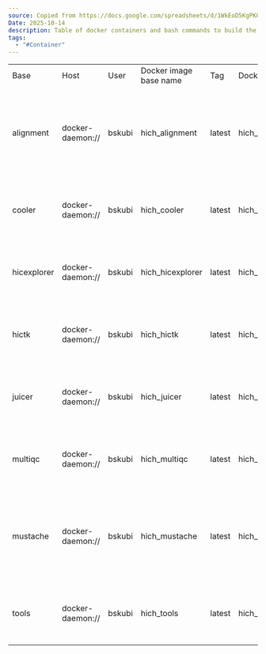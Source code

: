 ```yaml
---
source: Copied from https://docs.google.com/spreadsheets/d/1WkEoD5KgPK0L65FMKJU0hLjdhkCeTQxrZbodqQu2crE/edit
Date: 2025-10-14
description: Table of docker containers and bash commands to build the container, do a basic test that it's possible to get the help message, test conversion to apptainer, and push to docker hub.
tags:
  - "#Container"
---
```



|             |                  |        |                        |        |                            |                                |                      |                         |                                                             |                                                                                                    |                                                                   |                                                                                                         |                                                                                                   |                                                                                                                                                                                               |                                                                                                                                                                                       |
| ----------- | ---------------- | ------ | ---------------------- | ------ | -------------------------- | ------------------------------ | -------------------- | ----------------------- | ----------------------------------------------------------- | -------------------------------------------------------------------------------------------------- | ----------------------------------------------------------------- | ------------------------------------------------------------------------------------------------------- | ------------------------------------------------------------------------------------------------- | --------------------------------------------------------------------------------------------------------------------------------------------------------------------------------------------- | ------------------------------------------------------------------------------------------------------------------------------------------------------------------------------------- |
| Base        | Host             | User   | Docker image base name | Tag    | Dockerfile                 | Docker hub tagged image        | Apptainer image name | Local image             | Docker build                                                | Docker run simple test                                                                             | Convert to apptainer                                              | Apptainer run simple test                                                                               | Push to docker hub                                                                                | Docker run from docker hub                                                                                                                                                                    | Apptainer exec from docker hub                                                                                                                                                        |
| alignment   | docker-daemon:// | bskubi | hich_alignment         | latest | hich_alignmentDockerfile   | bskubi/hich_alignment:latest   | hich_alignment.sif   | hich_alignment:latest   | IMAGE_ID=$(docker build -q -f hich_alignmentDockerfile .)   | docker run --rm -t $IMAGE_ID /bin/bash -c 'cd / \| bwa \| bwa-mem2 \| bsbolt \| python -m bwameth' | apptainer build -F hich_alignment.sif docker-daemon://$IMAGE_ID   | apptainer exec hich_alignment.sif /bin/bash -c 'cd / \| bwa \| bwa-mem2 \| bsbolt \| python -m bwameth' | docker tag $IMAGE_ID bskubi/hich_alignment:latest && docker push bskubi/hich_alignment:latest     | docker rmi -f $IMAGE_ID && docker pull bskubi/hich_alignment:latest && docker run --rm -it bskubi/hich_alignment:latest /bin/bash -c 'cd / \| bwa \| bwa-mem2 \| bsbolt \| python -m bwameth' | apptainer pull -F hich_alignment.sif docker://bskubi/hich_alignment:latest && apptainer exec hich_alignment.sif /bin/bash -c 'cd / \| bwa \| bwa-mem2 \| bsbolt \| python -m bwameth' |
| cooler      | docker-daemon:// | bskubi | hich_cooler            | latest | hich_coolerDockerfile      | bskubi/hich_cooler:latest      | hich_cooler.sif      | hich_cooler:latest      | IMAGE_ID=$(docker build -q -f hich_coolerDockerfile .)      | docker run --rm -t $IMAGE_ID /bin/bash -c 'cooler'                                                 | apptainer build -F hich_cooler.sif docker-daemon://$IMAGE_ID      | apptainer exec hich_cooler.sif /bin/bash -c 'cooler'                                                    | docker tag $IMAGE_ID bskubi/hich_cooler:latest && docker push bskubi/hich_cooler:latest           | docker rmi -f $IMAGE_ID && docker pull bskubi/hich_cooler:latest && docker run --rm -it bskubi/hich_cooler:latest /bin/bash -c 'cooler'                                                       | apptainer pull -F hich_cooler.sif docker://bskubi/hich_cooler:latest && apptainer exec hich_cooler.sif /bin/bash -c 'cooler'                                                          |
| hicexplorer | docker-daemon:// | bskubi | hich_hicexplorer       | latest | hich_hicexplorerDockerfile | bskubi/hich_hicexplorer:latest | hich_hicexplorer.sif | hich_hicexplorer:latest | IMAGE_ID=$(docker build -q -f hich_hicexplorerDockerfile .) | docker run --rm -t $IMAGE_ID /bin/bash -c 'hicexplorer'                                            | apptainer build -F hich_hicexplorer.sif docker-daemon://$IMAGE_ID | apptainer exec hich_hicexplorer.sif /bin/bash -c 'hicexplorer'                                          | docker tag $IMAGE_ID bskubi/hich_hicexplorer:latest && docker push bskubi/hich_hicexplorer:latest | docker rmi -f $IMAGE_ID && docker pull bskubi/hich_hicexplorer:latest && docker run --rm -it bskubi/hich_hicexplorer:latest /bin/bash -c 'hicexplorer'                                        | apptainer pull -F hich_hicexplorer.sif docker://bskubi/hich_hicexplorer:latest && apptainer exec hich_hicexplorer.sif /bin/bash -c 'hicexplorer'                                      |
| hictk       | docker-daemon:// | bskubi | hich_hictk             | latest | hich_hictkDockerfile       | bskubi/hich_hictk:latest       | hich_hictk.sif       | hich_hictk:latest       | IMAGE_ID=$(docker build -q -f hich_hictkDockerfile .)       | docker run --rm -t $IMAGE_ID /bin/bash -c 'hictk --help'                                           | apptainer build -F hich_hictk.sif docker-daemon://$IMAGE_ID       | apptainer exec hich_hictk.sif /bin/bash -c 'hictk --help'                                               | docker tag $IMAGE_ID bskubi/hich_hictk:latest && docker push bskubi/hich_hictk:latest             | docker rmi -f $IMAGE_ID && docker pull bskubi/hich_hictk:latest && docker run --rm -it bskubi/hich_hictk:latest /bin/bash -c 'hictk --help'                                                   | apptainer pull -F hich_hictk.sif docker://bskubi/hich_hictk:latest && apptainer exec hich_hictk.sif /bin/bash -c 'hictk --help'                                                       |
| juicer      | docker-daemon:// | bskubi | hich_juicer            | latest | hich_juicerDockerfile      | bskubi/hich_juicer:latest      | hich_juicer.sif      | hich_juicer:latest      | IMAGE_ID=$(docker build -q -f hich_juicerDockerfile .)      | docker run --rm -t $IMAGE_ID /bin/bash -c 'juicer_tools'                                           | apptainer build -F hich_juicer.sif docker-daemon://$IMAGE_ID      | apptainer exec hich_juicer.sif /bin/bash -c 'juicer_tools'                                              | docker tag $IMAGE_ID bskubi/hich_juicer:latest && docker push bskubi/hich_juicer:latest           | docker rmi -f $IMAGE_ID && docker pull bskubi/hich_juicer:latest && docker run --rm -it bskubi/hich_juicer:latest /bin/bash -c 'juicer_tools'                                                 | apptainer pull -F hich_juicer.sif docker://bskubi/hich_juicer:latest && apptainer exec hich_juicer.sif /bin/bash -c 'juicer_tools'                                                    |
| multiqc     | docker-daemon:// | bskubi | hich_multiqc           | latest | hich_multiqcDockerfile     | bskubi/hich_multiqc:latest     | hich_multiqc.sif     | hich_multiqc:latest     | IMAGE_ID=$(docker build -q -f hich_multiqcDockerfile .)     | docker run --rm -t $IMAGE_ID /bin/bash -c 'multiqc'                                                | apptainer build -F hich_multiqc.sif docker-daemon://$IMAGE_ID     | apptainer exec hich_multiqc.sif /bin/bash -c 'multiqc'                                                  | docker tag $IMAGE_ID bskubi/hich_multiqc:latest && docker push bskubi/hich_multiqc:latest         | docker rmi -f $IMAGE_ID && docker pull bskubi/hich_multiqc:latest && docker run --rm -it bskubi/hich_multiqc:latest /bin/bash -c 'multiqc'                                                    | apptainer pull -F hich_multiqc.sif docker://bskubi/hich_multiqc:latest && apptainer exec hich_multiqc.sif /bin/bash -c 'multiqc'                                                      |
| mustache    | docker-daemon:// | bskubi | hich_mustache          | latest | hich_mustacheDockerfile    | bskubi/hich_mustache:latest    | hich_mustache.sif    | hich_mustache:latest    | IMAGE_ID=$(docker build -q -f hich_mustacheDockerfile .)    | docker run --rm -t $IMAGE_ID /bin/bash -c 'cd / && python -m mustache \| python -m diff_mustache'  | apptainer build -F hich_mustache.sif docker-daemon://$IMAGE_ID    | apptainer exec hich_mustache.sif /bin/bash -c 'cd / && python -m mustache \| python -m diff_mustache'   | docker tag $IMAGE_ID bskubi/hich_mustache:latest && docker push bskubi/hich_mustache:latest       | docker rmi -f $IMAGE_ID && docker pull bskubi/hich_mustache:latest && docker run --rm -it bskubi/hich_mustache:latest /bin/bash -c 'cd / && python -m mustache \| python -m diff_mustache'    | apptainer pull -F hich_mustache.sif docker://bskubi/hich_mustache:latest && apptainer exec hich_mustache.sif /bin/bash -c 'cd / && python -m mustache \| python -m diff_mustache'     |
| tools       | docker-daemon:// | bskubi | hich_tools             | latest | hich_toolsDockerfile       | bskubi/hich_tools:latest       | hich_tools.sif       | hich_tools:latest       | IMAGE_ID=$(docker build -q -f hich_toolsDockerfile .)       | docker run --rm -t $IMAGE_ID /bin/bash -c 'hich'                                                   | apptainer build -F hich_tools.sif docker-daemon://$IMAGE_ID       | apptainer exec hich_tools.sif /bin/bash -c 'hich'                                                       | docker tag $IMAGE_ID bskubi/hich_tools:latest && docker push bskubi/hich_tools:latest             | docker rmi -f $IMAGE_ID && docker pull bskubi/hich_tools:latest && docker run --rm -it bskubi/hich_tools:latest /bin/bash -c 'hich'                                                           | apptainer pull -F hich_tools.sif docker://bskubi/hich_tools:latest && apptainer exec hich_tools.sif /bin/bash -c 'hich'                                                               |